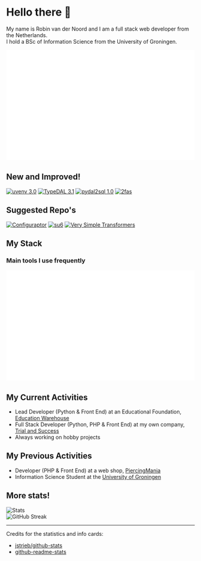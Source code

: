 # Hello there 👋
My name is Robin van der Noord and I am a full stack web developer from the Netherlands.  
I hold a BSc of Information Science from the University of Groningen.

![Overview](https://raw.githubusercontent.com/robinvandernoord/robinvandernoord/refs/heads/master/generated/overview.svg#gh-dark-mode-only)  


## New and Improved!
[![uvenv 3.0](https://github-readme-stats.vercel.app/api/pin/?username=robinvandernoord&show_owner=false&repo=uvenv&border_color=d4af37&bg_color=0D1117&title_color=C9D1D9&text_color=8B949E&icon_color=d4af37)](https://github.com/robinvandernoord/uvenv)
[![TypeDAL 3.1](https://github-readme-stats.vercel.app/api/pin/?username=trialandsuccess&show_owner=true&repo=typedal&border_color=d4af37&bg_color=0D1117&title_color=C9D1D9&text_color=8B949E&icon_color=d4af37)](https://github.com/trialandsuccess/typedal)
[![pydal2sql 1.0](https://github-readme-stats.vercel.app/api/pin/?username=robinvandernoord&repo=pydal2sql&border_color=d4af37&bg_color=0D1117&title_color=C9D1D9&text_color=8B949E&icon_color=d4af37)](https://github.com/robinvandernoord/pydal2sql)
[![2fas](https://github-readme-stats.vercel.app/api/pin/?username=robinvandernoord&show_owner=false&repo=2fas-python&border_color=d4af37&bg_color=0D1117&title_color=C9D1D9&text_color=8B949E&icon_color=d4af37)](https://github.com/trialandsuccess/verysimpletransformers)

## Suggested Repo's
[![Configuraptor](https://github-readme-stats.vercel.app/api/pin/?username=trialandsuccess&show_owner=true&repo=configuraptor&border_color=2ea043&bg_color=0D1117&title_color=C9D1D9&text_color=8B949E&icon_color=2ea043)](https://github.com/trialandsuccess/configuraptor)
[![su6](https://github-readme-stats.vercel.app/api/pin/?username=trialandsuccess&show_owner=true&repo=su6&border_color=2ea043&bg_color=0D1117&title_color=C9D1D9&text_color=8B949E&icon_color=2ea043)](https://github.com/trialandsuccess/su6)
[![Very Simple Transformers](https://github-readme-stats.vercel.app/api/pin/?username=trialandsuccess&show_owner=false&repo=verysimpletransformers&border_color=2ea043&bg_color=0D1117&title_color=C9D1D9&text_color=8B949E&icon_color=2ea043)](https://github.com/trialandsuccess/verysimpletransformers)

## My Stack

### Main tools I use frequently
[![Languages](https://raw.githubusercontent.com/robinvandernoord/robinvandernoord/refs/heads/master/generated/languages.svg#gh-dark-mode-only)]()

## My Current Activities
- Lead Developer (Python & Front End) at an Educational Foundation, [Education Warehouse](https://www.educationwarehouse.nl)
- Full Stack Developer (Python, PHP & Front End) at my own company, [Trial and Success](https://trialandsuccess.nl)
- Always working on hobby projects

## My Previous Activities
- Developer (PHP & Front End) at a web shop, [PiercingMania](https://piercingmania.nl)
- Information Science Student at the [University of Groningen](https://rug.nl) 

## More stats!
![Stats](https://github-readme-stats.vercel.app/api?username=robinvandernoord&show_icons=true&count_private=true&hide_title=true&theme=dark&hide_border=true)  
![GitHub Streak](https://github-readme-streak-stats-one-kappa.vercel.app/?user=robinvandernoord&theme=carbonfox&hide_border=true&date_format=j%20M%5B%20Y%5D) 

---
Credits for the statistics and info cards:

- [jstrieb/github-stats](https://github.com/jstrieb/github-stats)
- [github-readme-stats](https://github.com/anuraghazra/github-readme-stats)

